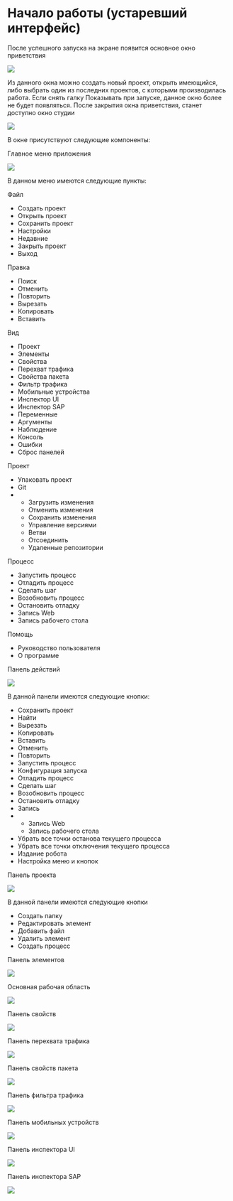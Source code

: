 # Начало работы (устаревший интерфейс)

После успешного запуска на экране появится основное окно приветствия

![](<../../.gitbook/assets/Untitled (9).png>)

Из данного окна можно создать новый проект, открыть имеющийся, либо выбрать один из последних проектов, с которыми производилась работа. Если снять галку Показывать при запуске, данное окно более не будет появляться. После закрытия окна приветствия, станет доступно окно студии

![](<../../.gitbook/assets/001 (12).png>)

В окне присутствуют следующие компоненты:&#x20;

Главное меню приложения

![](../../.gitbook/assets/Picture3.png)

В данном меню имеются следующие пункты:

Файл&#x20;

* Создать проект
* Открыть проект
* Сохранить проект
* Настройки
* Недавние
* Закрыть проект
* Выход&#x20;

Правка&#x20;

* Поиск&#x20;
* Отменить&#x20;
* Повторить&#x20;
* Вырезать&#x20;
* Копировать&#x20;
* Вставить&#x20;

Вид&#x20;

* Проект&#x20;
* Элементы&#x20;
* Свойства&#x20;
* Перехват трафика&#x20;
* Свойства пакета&#x20;
* Фильтр трафика&#x20;
* Мобильные устройства&#x20;
* Инспектор UI&#x20;
* Инспектор SAP&#x20;
* Переменные&#x20;
* Аргументы&#x20;
* Наблюдение&#x20;
* Консоль&#x20;
* Ошибки
* Сброс панелей

Проект&#x20;

* Упаковать проект
* Git
*
  * Загрузить изменения
  * Отменить изменения
  * Сохранить изменения
  * Управление версиями
  * Ветви
  * Отсоединить
  * Удаленные репозитории

Процесс&#x20;

* Запустить процесс&#x20;
* Отладить процесс&#x20;
* Сделать шаг&#x20;
* Возобновить процесс&#x20;
* Остановить отладку&#x20;
* Запись Web&#x20;
* Запись рабочего стола

Помощь&#x20;

* Руководство пользователя
* О программе



Панель действий

![](../../.gitbook/assets/кнопки\_основной\_панели.png)

В данной панели имеются следующие кнопки:

* Сохранить проект&#x20;
* Найти
* Вырезать&#x20;
* Копировать&#x20;
* Вставить&#x20;
* Отменить&#x20;
* Повторить&#x20;
* Запустить процесс&#x20;
* Конфигурация запуска
* Отладить процесс&#x20;
* Сделать шаг&#x20;
* Возобновить процесс&#x20;
* Остановить отладку&#x20;
* Запись&#x20;
*
  * Запись Web&#x20;
  * Запись рабочего стола
* Убрать все точки останова текущего процесса
* Убрать все точки отключения текущего процесса
* Издание робота
* Настройка меню и кнопок

Панель проекта

![](<../../.gitbook/assets/Picture5 (1).png>)

В данной панели имеются следующие кнопки

* Создать папку&#x20;
* Редактировать элемент&#x20;
* Добавить файл
* Удалить элемент&#x20;
* Создать процесс



Панель элементов

![](<../../.gitbook/assets/Picture6 (1).png>)



Основная рабочая область

![](<../../.gitbook/assets/Picture7 (1).png>)



Панель свойств

![](<../../.gitbook/assets/Picture8 (1).png>)



Панель перехвата трафика

![](../../.gitbook/assets/Picture9.png)



Панель свойств пакета

![](../../.gitbook/assets/Picture10.png)



Панель фильтра трафика

![](../../.gitbook/assets/Picture11.png)



Панель мобильных устройств

![](../../.gitbook/assets/Picture12.png)



Панель инспектора UI

![](../../.gitbook/assets/Picture23.png)



Панель инспектора SAP

![](../../.gitbook/assets/Picture24.png)
